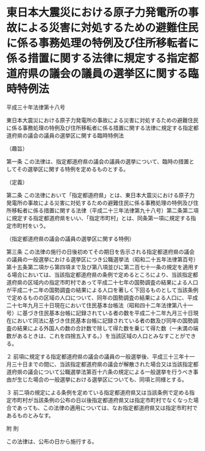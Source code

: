 # 東日本大震災における原子力発電所の事故による災害に対処するための避難住民に係る事務処理の特例及び住所移転者に係る措置に関する法律に規定する指定都道府県の議会の議員の選挙区に関する臨時特例法

平成三十年法律第十八号

東日本大震災における原子力発電所の事故による災害に対処するための避難住民に係る事務処理の特例及び住所移転者に係る措置に関する法律に規定する指定都道府県の議会の議員の選挙区に関する臨時特例法

（趣旨）

第一条 この法律は、指定都道府県の議会の議員の選挙について、臨時の措置としてその選挙区に関する特例を定めるものとする。

（定義）

第二条 この法律において「指定都道府県」とは、東日本大震災における原子力発電所の事故による災害に対処するための避難住民に係る事務処理の特例及び住所移転者に係る措置に関する法律（平成二十三年法律第九十八号）第二条第二項に規定する指定都道府県をいい、「指定市町村」とは、同条第一項に規定する指定市町村をいう。

（指定都道府県の議会の議員の選挙区に関する特例）

第三条 この法律の施行の日後初めてその期日を告示される指定都道府県の議会の議員の一般選挙における選挙区につき公職選挙法（昭和二十五年法律第百号）第十五条第二項から第四項まで及び第八項並びに第二百七十一条の規定を適用する場合においては、当該指定都道府県の条例で定めるところにより、当該指定都道府県の区域内の指定市町村であって平成二十七年の国勢調査の結果による人口が平成二十二年の国勢調査の結果による人口を著しく下回るものとして当該条例で定めるものの区域の人口について、同年の国勢調査の結果による人口に、平成二十七年九月三十日現在において住民基本台帳法（昭和四十二年法律第八十一号）に基づき住民基本台帳に記録されている者の数を平成二十二年九月三十日現在において同法に基づき住民基本台帳に記録されている者の数及び同年の国勢調査の結果による外国人の数の合計数で除して得た数を乗じて得た数（一未満の端数があるときは、これを四捨五入する。）を当該区域の人口とみなすことができる。

２ 前項に規定する指定都道府県の議会の議員の一般選挙後、平成三十三年十一月三十日までの間に、当該指定都道府県の議会が解散された場合又は当該指定都道府県の議会について公職選挙法第百十六条の規定による一般選挙を行うべき事由が生じた場合の一般選挙における選挙区についても、同項と同様とする。

３ 前二項の規定による条例を定めている指定都道府県又は当該条例で定める指定市町村が当該条例の公布の日以後指定都道府県又は指定市町村でなくなった場合であっても、この法律の適用については、なお指定都道府県又は指定市町村であるものとみなす。

附 則

この法律は、公布の日から施行する。
